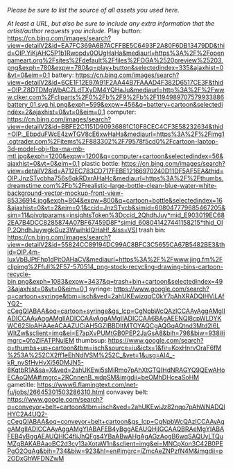*Please be sure to list the source of all assets you used here.*

*At least a URL, but also be sure to include any extra information that the artist/author requests you include.*
Play button:
https://cn.bing.com/images/search?view=detailV2&id=EA7FC369A6B7ACFFBE5C6493F2A80F6DB13479DD&thid=OIP.YiKjAHC5P1b1Rwopdv0OUgHaHa&mediaurl=https%3A%2F%2Fopengameart.org%2Fsites%2Fdefault%2Ffiles%2FOGA%2520preview%25203.png&exph=780&expw=780&q=play+button&selectedindex=335&ajaxhist=0&vt=0&eim=0,1
battery:
https://cn.bing.com/images/search?view=detailV2&id=6CE1F12E97A91F2AA44B7FAAAD4F382D6517CE3F&thid=OIP.Z8DTDMgWbACZLdTXyDM4YQHaJu&mediaurl=http%3A%2F%2Fwww.clker.com%2Fcliparts%2F0%2Fb%2F9%2Fb%2F1194989707579933886battery_01.svg.hi.png&exph=599&expw=456&q=battery+cartoon&selectedindex=2&ajaxhist=0&vt=0&eim=0,1
computer:
https://cn.bing.com/images/search?view=detailV2&id=BBFE2C1151D90936881C10F8CEC4CF3E58232634&thid=OIP._EbpduFWcE4zwTGV8cE6xwHaHa&mediaurl=https%3A%2F%2Fimg1.cgtrader.com%2Fitems%2F883302%2F79578f5cd0%2Fcartoon-laptop-3d-model-obj-fbx-ma-mb-mtl.jpg&exph=1200&expw=1200&q=computer+cartoon&selectedindex=56&ajaxhist=0&vt=0&eim=0,1
plastic bottle:
https://cn.bing.com/images/search?view=detailV2&id=A712EC783CD717FEBE12166970240D11DF5AF5EA&thid=OIP.JnzSTvcbha756s6qkRDxrAHaHc&mediaurl=https%3A%2F%2Fthumbs.dreamstime.com%2Fb%2Frealistic-large-bottle-clean-blue-water-white-background-vector-mockup-front-view-85336914.jpg&exph=804&expw=800&q=cartoon+bottle&selectedindex=16&ajaxhist=0&vt=2&eim=0,1&ccid=JnzSTvcb&simid=608047779685467205&sim=11&pivotparams=insightsToken%3Dccid_2QhdhJuy*mid_E903019EC682EA7B4DCC8285874A07BF67459D8F*simid_608041427441158215*thid_OIP.2QhdhJuywgkGuz3WwihkIQHaH!_&iss=VSI
trash bin:
https://cn.bing.com/images/search?view=detailV2&id=55824CC89194DC99AC8BFC3C5655CA67B5482BE3&thid=OIP.4m-IuxVbBJPtFhp1dPitOAHaCV&mediaurl=https%3A%2F%2Fwww.jing.fm%2Fclipimg%2Ffull%2F57-570514_png-stock-recycling-drawing-bins-cartoon-recycle-bin.png&exph=1083&expw=3437&q=trash+bin+cartoon&selectedindex=493&ajaxhist=0&vt=0&eim=0,1
syringe:
https://www.google.com/search?q=cartoon+syringe&tbm=isch&ved=2ahUKEwizqqC0kY7pAhXRADQIHViLAfYQ2-cCegQIABAA&oq=cartoon+syringe&gs_lcp=CgNpbWcQAzICCAAyAggAMgIIADICCAAyAggAMgIIADICCAAyAggAMgIIADICCAA6BAgAEENQl8cpWLDYKWC62SloAHAAeACAAZUCiAH5GZIBBDItMTOYAQCgAQGqAQtnd3Mtd2l6LWltZw&sclient=img&ei=E7apXvPUMtGB0PEP2JaGsA8&bih=798&biw=938#imgrc=0foZIFATPNulEM
thumbsup:
https://www.google.com/search?q=thumbs+up+cartoon&tbm=isch&source=iu&ictx=1&fir=KoxHnrvOraF6fM%253A%252CX2ff1eEhNdlVSM%252C_&vet=1&usg=AI4_-kR_nvSfHvHvXi56DMJN5-8KqtbR1A&sa=X&ved=2ahUKEwi5sMiRmo7pAhXtGTQIHdNRAGYQ9QEwAHoECAoQMA#imgrc=2RCnnenB_wdpSM&imgdii=beOMhDHceaSoHM
gametitle:
https://www6.flamingtext.com/net-fu/jobs/26645301503286310.html
convavey belt:
https://www.google.com/search?q=conveyor+belt+cartoon&tbm=isch&ved=2ahUKEwiJz82nqo7pAhWNADQIHYC2A4UQ2-cCegQIABAA&oq=conveyor+belt+cartoon&gs_lcp=CgNpbWcQAzICCAAyAggAMgIIADICCAAyAggAMgYIABAFEB4yBggAEAUQHjIGCAAQBRAeMgYIABAFEB4yBggAEAUQHlC4fliJhQFgs4YBaABwAHgAgAGzAogB6wqSAQUyLTQuMZgBAKABAaoBC2d3cy13aXotaW1n&sclient=img&ei=MNCpXon3C42B0PEPgO2OqAg&bih=734&biw=923&hl=en#imgrc=iZmcAeZNPzfN4M&imgdii=p2ODxGhWFDNZwM